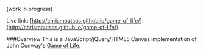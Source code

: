 (work in progress)

Live link: [http://chrismoutsos.github.io/game-of-life/](http://chrismoutsos.github.io/game-of-life/)

###Overview
This is a JavaScript/jQuery/HTML5 Canvas implementation of John Conway's [Game of Life](https://en.wikipedia.org/wiki/Conway%27s_Game_of_Life).
